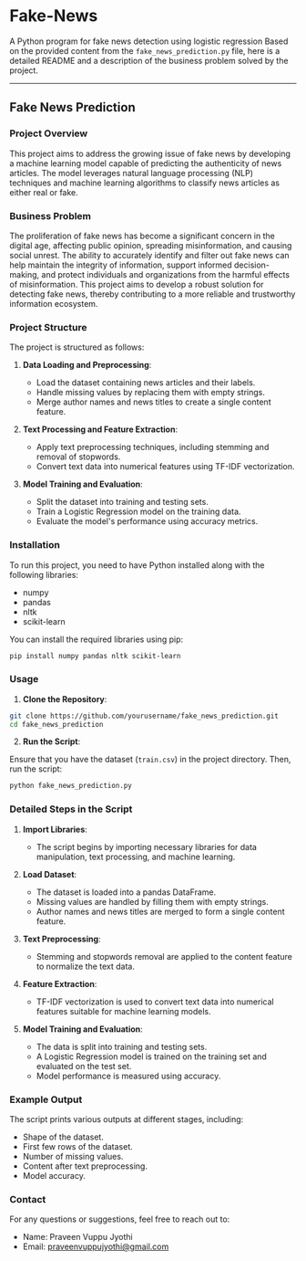 # Fake-News
A Python program for fake news detection using logistic regression
Based on the provided content from the `fake_news_prediction.py` file, here is a detailed README and a description of the business problem solved by the project.

---

## Fake News Prediction

### Project Overview

This project aims to address the growing issue of fake news by developing a machine learning model capable of predicting the authenticity of news articles. The model leverages natural language processing (NLP) techniques and machine learning algorithms to classify news articles as either real or fake.

### Business Problem

The proliferation of fake news has become a significant concern in the digital age, affecting public opinion, spreading misinformation, and causing social unrest. The ability to accurately identify and filter out fake news can help maintain the integrity of information, support informed decision-making, and protect individuals and organizations from the harmful effects of misinformation. This project aims to develop a robust solution for detecting fake news, thereby contributing to a more reliable and trustworthy information ecosystem.

### Project Structure

The project is structured as follows:

1. **Data Loading and Preprocessing**:
    - Load the dataset containing news articles and their labels.
    - Handle missing values by replacing them with empty strings.
    - Merge author names and news titles to create a single content feature.

2. **Text Processing and Feature Extraction**:
    - Apply text preprocessing techniques, including stemming and removal of stopwords.
    - Convert text data into numerical features using TF-IDF vectorization.

3. **Model Training and Evaluation**:
    - Split the dataset into training and testing sets.
    - Train a Logistic Regression model on the training data.
    - Evaluate the model's performance using accuracy metrics.

### Installation

To run this project, you need to have Python installed along with the following libraries:

- numpy
- pandas
- nltk
- scikit-learn

You can install the required libraries using pip:

```sh
pip install numpy pandas nltk scikit-learn
```

### Usage

1. **Clone the Repository**:

```sh
git clone https://github.com/yourusername/fake_news_prediction.git
cd fake_news_prediction
```

2. **Run the Script**:

Ensure that you have the dataset (`train.csv`) in the project directory. Then, run the script:

```sh
python fake_news_prediction.py
```

### Detailed Steps in the Script

1. **Import Libraries**:
    - The script begins by importing necessary libraries for data manipulation, text processing, and machine learning.

2. **Load Dataset**:
    - The dataset is loaded into a pandas DataFrame.
    - Missing values are handled by filling them with empty strings.
    - Author names and news titles are merged to form a single content feature.

3. **Text Preprocessing**:
    - Stemming and stopwords removal are applied to the content feature to normalize the text data.

4. **Feature Extraction**:
    - TF-IDF vectorization is used to convert text data into numerical features suitable for machine learning models.

5. **Model Training and Evaluation**:
    - The data is split into training and testing sets.
    - A Logistic Regression model is trained on the training set and evaluated on the test set.
    - Model performance is measured using accuracy.

### Example Output

The script prints various outputs at different stages, including:
- Shape of the dataset.
- First few rows of the dataset.
- Number of missing values.
- Content after text preprocessing.
- Model accuracy.

### Contact

For any questions or suggestions, feel free to reach out to:

- Name: Praveen Vuppu Jyothi
- Email: praveenvuppujyothi@gmail.com

